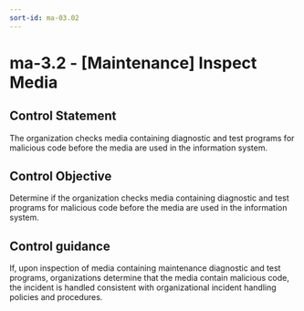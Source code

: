 ```yaml
---
sort-id: ma-03.02
---
```


# ma-3.2 - \[Maintenance\] Inspect Media

## Control Statement

The organization checks media containing diagnostic and test programs for malicious code before the media are used in the information system.

## Control Objective

Determine if the organization checks media containing diagnostic and test programs for malicious code before the media are used in the information system.

## Control guidance

If, upon inspection of media containing maintenance diagnostic and test programs, organizations determine that the media contain malicious code, the incident is handled consistent with organizational incident handling policies and procedures.
